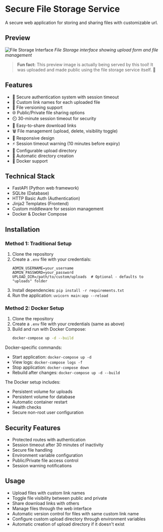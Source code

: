 # Secure File Storage Service

A secure web application for storing and sharing files with customizable url.

## Preview
![File Storage Interface](http://storage.eniayomi.com/download/file-storage-demo/file?)
*File Storage interface showing upload form and file management*

> **Fun fact:** This preview image is actually being served by this tool! It was uploaded and made public using the file storage service itself. 🎉

## Features
- 🔐 Secure authentication system with session timeout
- 📁 Custom link names for each uploaded file
- 🔄 File versioning support
- 🌐 Public/Private file sharing options
- ⏲️ 30-minute session timeout for security
- 🔗 Easy-to-share download links
- 🗑️ File management (upload, delete, visibility toggle)
- 📱 Responsive design
- ⚡ Session timeout warning (10 minutes before expiry)
- 📂 Configurable upload directory
- 🔄 Automatic directory creation
- 🐳 Docker support

## Technical Stack
- FastAPI (Python web framework)
- SQLite (Database)
- HTTP Basic Auth (Authentication)
- Jinja2 Templates (Frontend)
- Custom middleware for session management
- Docker & Docker Compose

## Installation

### Method 1: Traditional Setup
1. Clone the repository
2. Create a `.env` file with your credentials:
   ```
   ADMIN_USERNAME=your_username
   ADMIN_PASSWORD=your_password
   UPLOAD_DIR=/path/to/custom/uploads  # Optional - defaults to "uploads" folder
   ```
3. Install dependencies: `pip install -r requirements.txt`
4. Run the application: `uvicorn main:app --reload`

### Method 2: Docker Setup
1. Clone the repository
2. Create a `.env` file with your credentials (same as above)
3. Build and run with Docker Compose:
   ```bash
   docker-compose up -d --build
   ```

Docker-specific commands:
- Start application: `docker-compose up -d`
- View logs: `docker-compose logs -f`
- Stop application: `docker-compose down`
- Rebuild after changes: `docker-compose up -d --build`

The Docker setup includes:
- Persistent volume for uploads
- Persistent volume for database
- Automatic container restart
- Health checks
- Secure non-root user configuration

## Security Features
- Protected routes with authentication
- Session timeout after 30 minutes of inactivity
- Secure file handling
- Environment variable configuration
- Public/Private file access control
- Session warning notifications

## Usage
- Upload files with custom link names
- Toggle file visibility between public and private
- Share download links with others
- Manage files through the web interface
- Automatic version control for files with same custom link name
- Configure custom upload directory through environment variables
- Automatic creation of upload directory if it doesn't exist